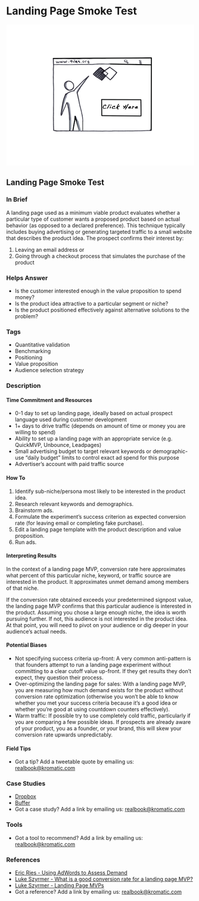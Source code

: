 # Landing Page Smoke Test

![](../.gitbook/assets/illustration-landing-page-smoke-test.png)

## Landing Page Smoke Test

### In Brief

A landing page used as a minimum viable product evaluates whether a particular type of customer wants a proposed product based on actual behavior \(as opposed to a declared preference\). This technique typically includes buying advertising or generating targeted traffic to a small website that describes the product idea. The prospect confirms their interest by:

1. Leaving an email address or 
2. Going through a checkout process that simulates the purchase of the product

### Helps Answer

* Is the customer interested enough in the value proposition to spend money?
* Is the product idea attractive to a particular segment or niche?
* Is the product positioned effectively against alternative solutions to the problem?

### Tags

* Quantitative validation
* Benchmarking
* Positioning
* Value proposition
* Audience selection strategy

### Description

#### Time Commitment and Resources

* 0-1 day to set up landing page, ideally based on actual prospect language used during customer development
* 1+ days to drive traffic \(depends on amount of time or money you are willing to spend\)
* Ability to set up a landing page with an appropriate service \(e.g. QuickMVP, Unbounce, Leadpages\)
* Small advertising budget to target relevant keywords or demographic-use “daily budget” limits to control exact ad spend for this purpose
* Advertiser’s account with paid traffic source

#### How To

1. Identify sub-niche/persona most likely to be interested in the product idea.
2. Research relevant keywords and demographics.
3. Brainstorm ads.
4. Formulate the experiment’s success criterion as expected conversion rate \(for leaving email or completing fake purchase\).
5. Edit a landing page template with the product description and value proposition.
6. Run ads.

#### Interpreting Results

In the context of a landing page MVP, conversion rate here approximates what percent of this particular niche, keyword, or traffic source are interested in the product. It approximates unmet demand among members of that niche.

If the conversion rate obtained exceeds your predetermined signpost value, the landing page MVP confirms that this particular audience is interested in the product. Assuming you chose a large enough niche, the idea is worth pursuing further. If not, this audience is not interested in the product idea. At that point, you will need to pivot on your audience or dig deeper in your audience’s actual needs.

#### Potential Biases

* Not specifying success criteria up-front: A very common anti-pattern is that founders attempt to run a landing page experiment without committing to a clear cutoff value up-front. If they get results they don’t expect, they question their process. 
* Over-optimizing the landing page for sales: With a landing page MVP, you are measuring how much demand exists for the product without conversion rate optimization \(otherwise you won’t be able to know whether you met your success criteria because it’s a good idea or whether you’re good at using countdown counters effectively\). 
* Warm traffic: If possible try to use completely cold traffic, particularly if you are comparing a few possible ideas. If prospects are already aware of your product, you as a founder, or your brand, this will skew your conversion rate upwards unpredictably.

#### Field Tips

* Got a tip? Add a tweetable quote by emailing us: [realbook@kromatic.com](mailto:realbook@kromatic.com)

### Case Studies

* [Dropbox](https://www.slideshare.net/gueste94e4c/dropbox-startup-lessons-learned-3836587)
* [Buffer](https://blog.bufferapp.com/idea-to-paying-customers-in-7-weeks-how-we-did-it)
* Got a case study? Add a link by emailing us: [realbook@kromatic.com](mailto:realbook@kromatic.com) 

### Tools

* Got a tool to recommend? Add a link by emailing us: [realbook@kromatic.com](mailto:realbook@kromatic.com)

### References

* [Eric Ries - Using AdWords to Assess Demand](http://www.startuplessonslearned.com/2008/11/using-adwords-to-assess-demand-for-your.html)
* [Luke Szyrmer - What is a good conversion rate for a landing page MVP?](http://blog.launchtomorrow.com/2015/01/good-landing-page-experiment-conversion-rate/)
* [Luke Szyrmer - Landing Page MVPs](http://launchtomorrow.com)
* Got a reference? Add a link by emailing us: [realbook@kromatic.com](https://github.com/trikro/the-real-startup-book/tree/6a17bc36666863334ffdefad4f2a9abf3e12ce13/part4-evaluative_market_experiment/realbook@kromatic.com)


